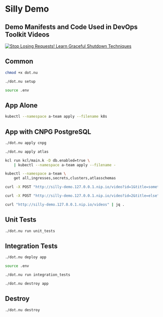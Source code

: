 # Silly Demo

## Demo Manifests and Code Used in DevOps Toolkit Videos

[![Stop Losing Requests! Learn Graceful Shutdown Techniques](https://img.youtube.com/vi/eQPYsGrZW_E/0.jpg)](https://youtu.be/eQPYsGrZW_E)

## Common

```sh
chmod +x dot.nu

./dot.nu setup

source .env
```

## App Alone

```sh
kubectl --namespace a-team apply --filename k8s
```

## App with CNPG PostgreSQL

```sh
./dot.nu apply cnpg

./dot.nu apply atlas

kcl run kcl/main.k -D db.enabled=true \
    | kubectl --namespace a-team apply --filename -

kubectl --namespace a-team \
    get all,ingresses,secrets,clusters,atlasschemas

curl -X POST "http://silly-demo.127.0.0.1.nip.io/video?id=1&title=something"

curl -X POST "http://silly-demo.127.0.0.1.nip.io/video?id=2&title=else"

curl "http://silly-demo.127.0.0.1.nip.io/videos" | jq .
```

## Unit Tests

```sh
./dot.nu run unit_tests
```

## Integration Tests

```sh
./dot.nu deploy app

source .env

./dot.nu run integration_tests

./dot.nu destroy app
```

## Destroy

```sh
./dot.nu destroy
```
